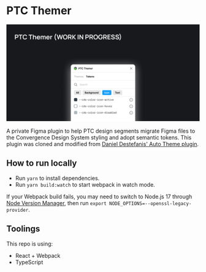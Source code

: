 # PTC Themer

![alt text](https://github.com/liaoalice/PTC-Themer/blob/master/assets/PTC%20Themer%20Art.png "PTC Themer Cover Art")

A private Figma plugin to help PTC design segments migrate Figma files to the Convergence Design System styling and adopt semantic tokens. This plugin was cloned and modified from [Daniel Destefanis' Auto Theme plugin](https://github.com/destefanis/auto-theme).

## How to run locally
* Run `yarn` to install dependencies.
* Run `yarn build:watch` to start webpack in watch mode.

If your Webpack build fails, you may need to switch to Node.js 17 through [Node Version Manager](https://github.com/nvm-sh/nvm), then run `export NODE_OPTIONS=--openssl-legacy-provider`.

<!-- ## How it works (zzz)

![alt text](https://github.com/destefanis/auto-theme/blob/master/assets/auto-theme-example.gif?raw=true "Auto Theme Gif Example") -->


## Toolings
This repo is using:
* React + Webpack
* TypeScript
